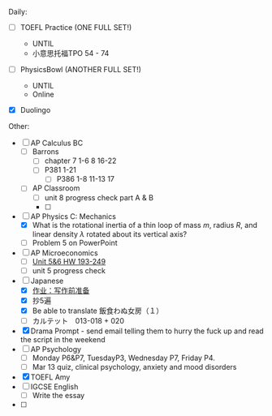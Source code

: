 	

Daily:
- [ ] TOEFL Practice (ONE FULL SET!) 
	- UNTIL 
	- 小意思托福TPO 54 - 74
- [ ] PhysicsBowl (ANOTHER FULL SET!)
	- UNTIL 
	- Online
- [x] Duolingo


Other:
- [ ] AP Calculus BC
	- [ ] Barrons
		- [ ] chapter 7 1-6 8 16-22
		- [ ] P381 1-21
			- [ ] P386 1-8 11-13 17
	- [ ] AP Classroom
		- [ ] unit 8 progress check part A & B
		- [ ] 
- [ ] AP Physics C: Mechanics
	- [x] What is the rotational inertia of a thin loop of mass $m$, radius $R$, and linear density $\lambda$ rotated about its vertical axis?
	- [ ] Problem 5 on PowerPoint
- [ ] AP Microeconomics
	- [ ] [Unit 5&6 HW 193-249](https://isawhs.managebac.cn/student/classes/11365389/core_tasks/25659388)
	- [ ] unit 5 progress check
- [ ] Japanese
	- [x] [作业：写作前准备](https://isawhs.managebac.cn/student/classes/11365365/discussions/15878958])
	- [x] 抄5遍
	- [x] Be able to translate 飯食わぬ女房（１）
	- [ ] カルテット　013-018 + 020
- [x] Drama Prompt - send email telling them to hurry the fuck up and read the script in the weekend
- [ ] AP Psychology 
	- [ ] Monday P6&P7, TuesdayP3, Wednesday P7, Friday P4.
	- [ ] Mar 13 quiz, clinical psychology, anxiety and mood disorders
- [x] TOEFL Amy
- [ ] IGCSE English
	- [ ] Write the essay
- [ ] 
